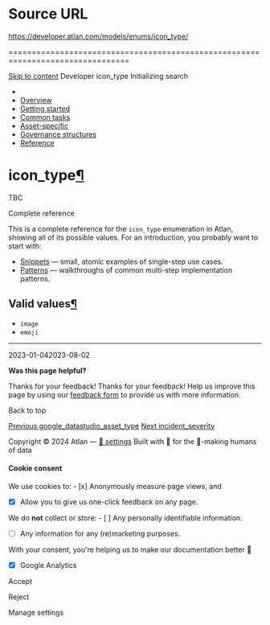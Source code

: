 # Source URL
https://developer.atlan.com/models/enums/icon_type/

================================================================================

<!--
canonical: https://developer.atlan.com/models/enums/icon_type/
meta-content-security-policy: object-src 'none'; base-uri 'self'; manifest-src 'self'; media-src 'self';
meta-description: Dear Developers
meta-generator: mkdocs-1.6.1, mkdocs-material-9.6.14
meta-og-description: Dear Developers
meta-og-image: https://developer.atlan.com/assets/images/social/models/enums/icon_type.png
meta-og-image-height: 630
meta-og-image-type: image/png
meta-og-image-width: 1200
meta-og-title: icon_type - Developer
meta-og-type: website
meta-og-url: https://developer.atlan.com/models/enums/icon_type/
meta-twitter:card: summary_large_image
meta-twitter:description: Dear Developers
meta-twitter:image: https://developer.atlan.com/assets/images/social/models/enums/icon_type.png
meta-twitter:title: icon_type - Developer
meta-viewport: width=device-width,initial-scale=1
title: icon_type - Developer
-->

[Skip to content](#icon_type) Developer icon\_type Initializing search 

* 
* [Overview](../../..)
* [Getting started](../../../getting-started/)
* [Common tasks](../../../snippets/)
* [Asset\-specific](../../../patterns/)
* [Governance structures](../../../governance/)
* [Reference](../../../reference/)

icon\_type[¶](#icon_type "Permanent link")
==========================================

TBC

Complete reference

This is a complete reference for the `icon_type` enumeration in Atlan, showing all of its possible values. For an introduction, you probably want to start with:

* [Snippets](../../../snippets/) — small, atomic examples of single\-step use cases.
* [Patterns](../../../patterns/) — walkthroughs of common multi\-step implementation patterns.

Valid values[¶](#valid-values "Permanent link")
-----------------------------------------------

* `image`
* `emoji`

---

2023\-01\-042023\-08\-02

**Was this page helpful?**

Thanks for your feedback! Thanks for your feedback! Help us improve this page by using our [feedback form](https://docs.google.com/forms/d/e/1FAIpQLScfoq7vqEn8S4QvN0ehPp0MRy6WYK5x-okJDqD69lHgoPPWtg/viewform?usp=pp_url&entry.1800719315=/models/enums/icon_type/) to provide us with more information. 

Back to top

[Previous google\_datastudio\_asset\_type](../google_datastudio_asset_type/) [Next incident\_severity](../incident_severity/) 

Copyright © 2024 Atlan — [🍪 settings](#__consent) 
Built with 💙 for the 🤖\-making humans of data 

#### Cookie consent

We use cookies to: - [x] Anonymously measure page views, and
- [x] Allow you to give us one\-click feedback on any page.

 We do **not** collect or store: - [ ] Any personally identifiable information.
- [ ] Any information for any (re)marketing purposes.

 With your consent, you're helping us to make our documentation better 💙

- [x] Google Analytics

Accept

Reject

Manage settings

